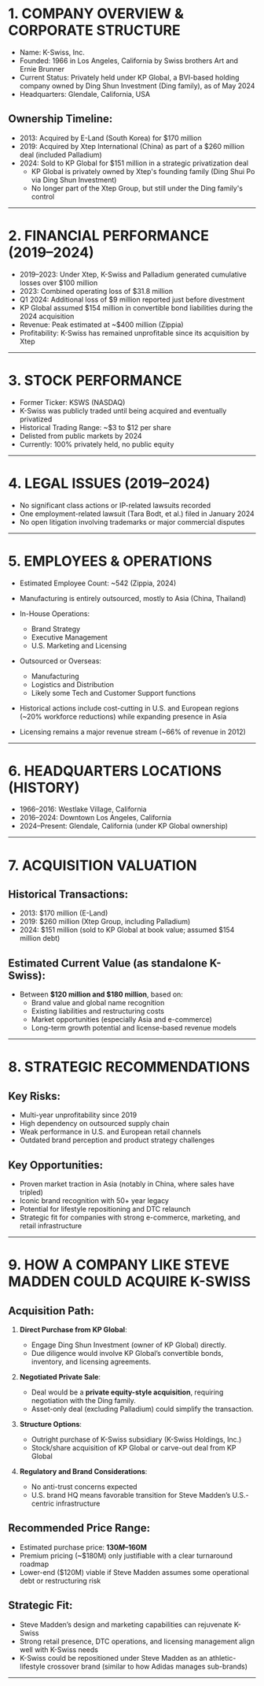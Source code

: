 # 1. COMPANY OVERVIEW & CORPORATE STRUCTURE

- Name: K-Swiss, Inc.
- Founded: 1966 in Los Angeles, California by Swiss brothers Art and Ernie Brunner
- Current Status: Privately held under KP Global, a BVI-based holding company owned by Ding Shun Investment (Ding family), as of May 2024
- Headquarters: Glendale, California, USA

## Ownership Timeline:
- 2013: Acquired by E-Land (South Korea) for $170 million
- 2019: Acquired by Xtep International (China) as part of a $260 million deal (included Palladium)
- 2024: Sold to KP Global for $151 million in a strategic privatization deal
  - KP Global is privately owned by Xtep's founding family (Ding Shui Po via Ding Shun Investment)
  - No longer part of the Xtep Group, but still under the Ding family's control

---

# 2. FINANCIAL PERFORMANCE (2019–2024)

- 2019–2023: Under Xtep, K-Swiss and Palladium generated cumulative losses over $100 million
- 2023: Combined operating loss of $31.8 million
- Q1 2024: Additional loss of $9 million reported just before divestment
- KP Global assumed $154 million in convertible bond liabilities during the 2024 acquisition
- Revenue: Peak estimated at ~$400 million (Zippia)
- Profitability: K-Swiss has remained unprofitable since its acquisition by Xtep

---

# 3. STOCK PERFORMANCE

- Former Ticker: KSWS (NASDAQ)
- K-Swiss was publicly traded until being acquired and eventually privatized
- Historical Trading Range: ~$3 to $12 per share
- Delisted from public markets by 2024
- Currently: 100% privately held, no public equity

---

# 4. LEGAL ISSUES (2019–2024)

- No significant class actions or IP-related lawsuits recorded
- One employment-related lawsuit (Tara Bodt, et al.) filed in January 2024
- No open litigation involving trademarks or major commercial disputes

---

# 5. EMPLOYEES & OPERATIONS

- Estimated Employee Count: ~542 (Zippia, 2024)
- Manufacturing is entirely outsourced, mostly to Asia (China, Thailand)
- In-House Operations:
  - Brand Strategy
  - Executive Management
  - U.S. Marketing and Licensing

- Outsourced or Overseas:
  - Manufacturing
  - Logistics and Distribution
  - Likely some Tech and Customer Support functions

- Historical actions include cost-cutting in U.S. and European regions (~20% workforce reductions) while expanding presence in Asia
- Licensing remains a major revenue stream (~66% of revenue in 2012)

---

# 6. HEADQUARTERS LOCATIONS (HISTORY)

- 1966–2016: Westlake Village, California
- 2016–2024: Downtown Los Angeles, California
- 2024–Present: Glendale, California (under KP Global ownership)

---

# 7. ACQUISITION VALUATION

## Historical Transactions:
- 2013: $170 million (E-Land)
- 2019: $260 million (Xtep Group, including Palladium)
- 2024: $151 million (sold to KP Global at book value; assumed $154 million debt)

## Estimated Current Value (as standalone K-Swiss):
- Between **$120 million and $180 million**, based on:
  - Brand value and global name recognition
  - Existing liabilities and restructuring costs
  - Market opportunities (especially Asia and e-commerce)
  - Long-term growth potential and license-based revenue models

---

# 8. STRATEGIC RECOMMENDATIONS

## Key Risks:
- Multi-year unprofitability since 2019
- High dependency on outsourced supply chain
- Weak performance in U.S. and European retail channels
- Outdated brand perception and product strategy challenges

## Key Opportunities:
- Proven market traction in Asia (notably in China, where sales have tripled)
- Iconic brand recognition with 50+ year legacy
- Potential for lifestyle repositioning and DTC relaunch
- Strategic fit for companies with strong e-commerce, marketing, and retail infrastructure

---

# 9. HOW A COMPANY LIKE STEVE MADDEN COULD ACQUIRE K-SWISS

## Acquisition Path:
1. **Direct Purchase from KP Global**:
   - Engage Ding Shun Investment (owner of KP Global) directly.
   - Due diligence would involve KP Global’s convertible bonds, inventory, and licensing agreements.

2. **Negotiated Private Sale**:
   - Deal would be a **private equity-style acquisition**, requiring negotiation with the Ding family.
   - Asset-only deal (excluding Palladium) could simplify the transaction.

3. **Structure Options**:
   - Outright purchase of K-Swiss subsidiary (K-Swiss Holdings, Inc.)
   - Stock/share acquisition of KP Global or carve-out deal from KP Global

4. **Regulatory and Brand Considerations**:
   - No anti-trust concerns expected
   - U.S. brand HQ means favorable transition for Steve Madden’s U.S.-centric infrastructure

## Recommended Price Range:
- Estimated purchase price: **$130M–$160M**
- Premium pricing (~$180M) only justifiable with a clear turnaround roadmap
- Lower-end ($120M) viable if Steve Madden assumes some operational debt or restructuring risk

## Strategic Fit:
- Steve Madden’s design and marketing capabilities can rejuvenate K-Swiss
- Strong retail presence, DTC operations, and licensing management align well with K-Swiss needs
- K-Swiss could be repositioned under Steve Madden as an athletic-lifestyle crossover brand (similar to how Adidas manages sub-brands)

---